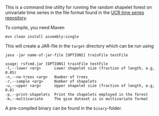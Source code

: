 This is a command line utility for running the random shapelet forest
on univariate time series in the file format found in the [UCR time
series repository](http://www.cs.ucr.edu/~eamonn/time_series_data/).

To compile, you need Maven

    mvn clean install assembly:single

This will create a JAR-file in the `target` directory which can be run
using

    java -jar name-of-jar-file [OPTIONS] trainFile testFile

    usage: rsfcmd.jar [OPTIONS] trainFile testFile
    -l,--lower <arg>      Lower shapelet size (fraction of length, e.g, 0.05)
    -n,--no-trees <arg>   Number of trees
    -r,--sample <arg>     Number of shapelets
    -u,--upper <arg>      Upper shapelet size (fraction of length, e.g, 0.8)
    -p,--print-shapelets  Print the shapelets employed in the forest
    -m,--multivariate     The give dataset is in multivariate format

A pre-compiled binary can be found in the `binary`-folder.
   
